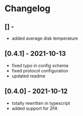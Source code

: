 # Changelog

## [] -
- added average disk temperature

## [0.4.1] - 2021-10-13
- fixed typo in config schema
- fixed protocol configuration
- updated readme

## [0.4.0] - 2021-10-12
- totally rewritten in typescript
- added support for 2FA
